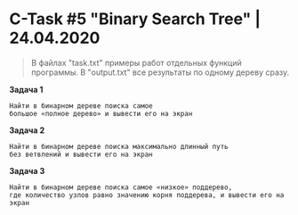 
# C-Task #5 "Binary Search Tree" | 24.04.2020

> В файлах "task.txt" примеры работ отдельных функций программы.
В "output.txt" все результаты по одному дереву сразу.

**Задача 1**
```
Найти в бинарном дереве поиска самое
большое «полное дерево» и вывести его на экран  
```

**Задача 2**
```
Найти в бинарном дереве поиска максимально длинный путь
без ветвлений и вывести его на экран 
```

**Задача 3**
```
Найти в бинарном дереве поиска самое «низкое» поддерево,
где количество узлов равно значению корня поддерева, и вывести его на экран
```
